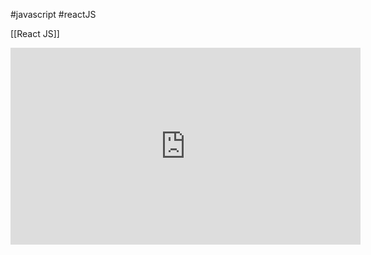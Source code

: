 #javascript #reactJS 

[[React JS]]

<iframe width="560" height="315" src="https://www.youtube.com/embed/LKrX390fJMw?si=bP-qD3G0hVmF_2hG" title="YouTube video player" frameborder="0" allow="accelerometer; autoplay; clipboard-write; encrypted-media; gyroscope; picture-in-picture; web-share" referrerpolicy="strict-origin-when-cross-origin" allowfullscreen></iframe>
